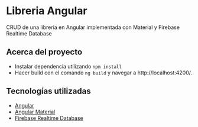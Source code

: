 # Libreria Angular
CRUD de una libreria en Angular implementada con Material y Firebase Realtime Database

## Acerca del proyecto
* Instalar dependencia utilizando ```npm install```
* Hacer build con el comando ```ng build``` y navegar a http://localhost:4200/.

## Tecnologías utilizadas
* [Angular](https://angular.io/)
* [Angular Material](https://material.angular.io/)
* [Firebase Realtime Database](https://firebase.google.com/docs/database)
